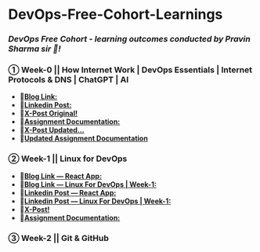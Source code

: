 # DevOps-Free-Cohort-Learnings

### *DevOps Free Cohort - learning outcomes conducted by Pravin Sharma sir 🙏!*

### ① Week-0 || How Internet Work | DevOps Essentials | Internet Protocols & DNS | ChatGPT | AI

- 🔗[**Blog Link:**](https://dev.to/suvrajeet/what-fuels-the-internet-prerequisites-week-0-49lj)
- 🔗[**Linkedin Post:**](https://www.linkedin.com/feed/update/urn:li:activity:7362239347128983552?updateEntityUrn=urn%3Ali%3Afs_feedUpdate%3A%28V2%2Curn%3Ali%3Aactivity%3A7362239347128983552%29&lipi=urn%3Ali%3Apage%3Ad_flagship3_profile_view_base%3BBiI4Zz5ZQuq%2BZBO8opkeRA%3D%3D)
- 🔗[**X-Post Original!**](https://x.com/_suvrajeet_/status/1956486441325773309)
- 🔗[**Assignment Documentation:**](https://drive.google.com/file/d/1jPRrGL-GMYwKteu4qUVTJBKl0hWjT69-/view?usp=drive_link)
- 🔗[**X-Post Updated...**](https://x.com/_suvrajeet_/status/1957510376859262987)
- 🔗[**Updated Assignment Documentation**](https://drive.google.com/file/d/1nsYUlsMJXXqEXbQFzp0ZfMhGVYOU3uqO/view)


### ② Week-1 || Linux for DevOps

- 🔗[**Blog Link — React App:**](https://dev.to/suvrajeet/deploy-a-react-app-on-ubuntu-web-server-in-aws-cloud-week-1-1me1)
- 🔗[**Blog Link — Linux For DevOps | Week-1:**](https://dev.to/suvrajeet/linux-for-devops-week-1-mastering-the-essentials-198m)
- 🔗[**Linkedin Post — React App:**](https://www.linkedin.com/feed/update/urn:li:activity:7365435839620845568?utm_source=share&utm_medium=member_desktop&rcm=ACoAAEQ2uP0BuTmXybq0ROJb7HkeEtoB7JBt9B4)
- 🔗[**Linkedin Post — Linux For DevOps | Week-1:**](https://www.linkedin.com/feed/update/urn:li:activity:7364733919981686784/?utm_source=share&utm_medium=member_desktop&rcm=ACoAAC2L6ZcBR9Gx6d5yUzt9sZUfWRjki7w1oHI)
- 🔗[**X-Post!**](https://x.com/_suvrajeet_/status/1959285313634697281)
- 🔗[**Assignment Documentation:**](https://drive.google.com/file/d/1w5VpeiyR_aEY8_wep2w8kU2-qDNhDnpn/view?usp=drive_link)


### ③ Week-2 || Git & GitHub

<!--
- 🔗[**Blog Link — :**]()
- 🔗[**Linkedin Post — :**]()
- 🔗[**Linkedin Post 2 — :**]()
- 🔗[**X-Post!**]()
- 🔗[**Assignment Documentation:**]()
- 🔗[**Project GitHub Repo Link:**]()
-->
